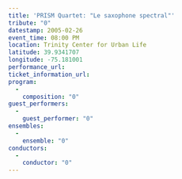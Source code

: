 ```yaml
---
title: 'PRISM Quartet: "Le saxophone spectral"'
tribute: "0"
datestamp: 2005-02-26
event_time: 08:00 PM
location: Trinity Center for Urban Life
latitude: 39.9341707
longitude: -75.181001
performance_url: 
ticket_information_url: 
program: 
  -
    composition: "0"
guest_performers: 
  -
    guest_performer: "0"
ensembles: 
  -
    ensemble: "0"
conductors: 
  -
    conductor: "0"
---
```

